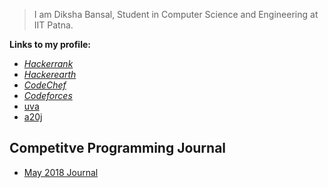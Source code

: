 >I am Diksha Bansal, Student in Computer Science and Engineering at IIT Patna.


**Links to my profile:**
* [*Hackerrank*](https://www.hackerrank.com/Diksha11_)
* [*Hackerearth*](https://www.hackerearth.com/@Diksha11_)
* [*CodeChef*](https://www.codechef.com/users/diksha11_)
* [*Codeforces*](http://codeforces.com/profile/Diksha11_)
* [uva](http://uhunt.onlinejudge.org/id/948543)
* [a20j](https://a2oj.com/profile?Username=Diksha11_)

## Competitve Programming Journal

* [May 2018 Journal](/May.md/)



